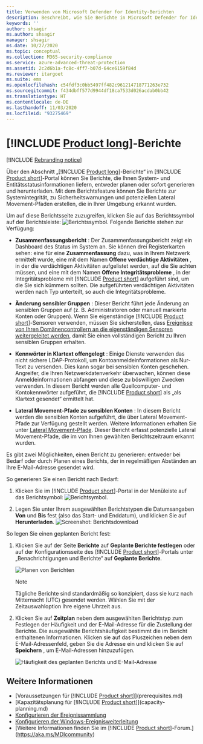```yaml
---
title: Verwenden von Microsoft Defender for Identity-Berichten
description: Beschreibt, wie Sie Berichte in Microsoft Defender for Identity generieren können, um Ihr Netzwerk zu überwachen.
keywords: ''
author: shsagir
ms.author: shsagir
manager: shsagir
ms.date: 10/27/2020
ms.topic: conceptual
ms.collection: M365-security-compliance
ms.service: azure-advanced-threat-protection
ms.assetid: 2c2d6b1a-fc8c-4ff7-b07d-64ce6159f84d
ms.reviewer: itargoet
ms.suite: ems
ms.openlocfilehash: c54fdf3c0bb5497ff482c961214718771263e732
ms.sourcegitcommit: f434dbff577d9944df18ca7533d026acdab0bb42
ms.translationtype: HT
ms.contentlocale: de-DE
ms.lasthandoff: 11/03/2020
ms.locfileid: "93275469"
---
```

# <a name="product-long-reports"></a>[!INCLUDE [Product long](includes/product-long.md)]-Berichte

[!INCLUDE [Rebranding notice](includes/rebranding.md)]

Über den Abschnitt „[!INCLUDE [Product long](includes/product-long.md)]-Berichte“ im [!INCLUDE [Product short](includes/product-short.md)]-Portal können Sie Berichte, die Ihnen System- und Entitätsstatusinformationen liefern, entweder planen oder sofort generieren und herunterladen. Mit dem Berichtsfeature können Sie Berichte zur Systemintegrität, zu Sicherheitswarnungen und potenziellen Lateral Movement-Pfaden erstellen, die in Ihrer Umgebung erkannt wurden.

Um auf diese Berichtsseite zuzugreifen, klicken Sie auf das Berichtssymbol auf der Berichtsleiste: ![Berichtssymbol](media/report-icon.png).
Folgende Berichte stehen zur Verfügung:

- **Zusammenfassungsbericht** : Der Zusammenfassungsbericht zeigt ein Dashboard des Status im System an. Sie können drei Registerkarten sehen: eine für eine **Zusammenfassung** dazu, was in Ihrem Netzwerk ermittelt wurde, eine mit dem Namen **Offene verdächtige Aktivitäten** , in der die verdächtigen Aktivitäten aufgelistet werden, auf die Sie achten müssen, und eine mit dem Namen **Offene Integritätsprobleme** , in der Integritätsprobleme mit [!INCLUDE [Product short](includes/product-short.md)] aufgeführt sind, um die Sie sich kümmern sollten. Die aufgeführten verdächtigen Aktivitäten werden nach Typ unterteilt, so auch die Integritätsprobleme.

- **Änderung sensibler Gruppen** : Dieser Bericht führt jede Änderung an sensiblen Gruppen auf (z. B. Administratoren oder manuell markierte Konten oder Gruppen). Wenn Sie eigenständige [!INCLUDE [Product short](includes/product-short.md)]-Sensoren verwenden, müssen Sie sicherstellen, dass [Ereignisse von Ihren Domänencontrollern an die eigenständigen Sensoren weitergeleitet werden](configure-event-forwarding.md), damit Sie einen vollständigen Bericht zu Ihren sensiblen Gruppen erhalten.

- **Kennwörter in Klartext offengelegt** : Einige Dienste verwenden das nicht sichere LDAP-Protokoll, um Kontoanmeldeinformationen als Nur-Text zu versenden. Dies kann sogar bei sensiblen Konten geschehen. Angreifer, die Ihren Netzwerkdatenverkehr überwachen, können diese Anmeldeinformationen abfangen und diese zu böswilligen Zwecken verwenden. In diesem Bericht werden alle Quellcomputer- und Kontokennwörter aufgeführt, die [!INCLUDE [Product short](includes/product-short.md)] als „als Klartext gesendet“ ermittelt hat.

- **Lateral Movement-Pfade zu sensiblen Konten** : In diesem Bericht werden die sensiblen Konten aufgeführt, die über Lateral Movement-Pfade zur Verfügung gestellt werden. Weitere Informationen erhalten Sie unter [Lateral Movement-Pfade](use-case-lateral-movement-path.md). Dieser Bericht erfasst potenzielle Lateral Movement-Pfade, die im von Ihnen gewählten Berichtszeitraum erkannt wurden.

Es gibt zwei Möglichkeiten, einen Bericht zu generieren: entweder bei Bedarf oder durch Planen eines Berichts, der in regelmäßigen Abständen an Ihre E-Mail-Adresse gesendet wird.

So generieren Sie einen Bericht nach Bedarf:

1. Klicken Sie im [!INCLUDE [Product short](includes/product-short.md)]-Portal in der Menüleiste auf das Berichtsymbol: ![Berichtsymbol](media/report-icon.png).

1. Legen Sie unter Ihrem ausgewählten Berichtstypen die Datumsangaben **Von** und **Bis** fest (also das Start- und Enddatum), und klicken Sie auf **Herunterladen**.
 ![Screenshot: Berichtsdownload](media/reports.png)

So legen Sie einen geplanten Bericht fest:

1. Klicken Sie auf der Seite **Berichte** auf **Geplante Berichte festlegen** oder auf der Konfigurationsseite des [!INCLUDE [Product short](includes/product-short.md)]-Portals unter „Benachrichtigungen und Berichte“ auf **Geplante Berichte**.

    ![Planen von Berichten](media/sched-reports.png)

    > [!NOTE]
    > Tägliche Berichte sind standardmäßig so konzipiert, dass sie kurz nach Mitternacht (UTC) gesendet werden. Wählen Sie mit der Zeitauswahloption Ihre eigene Uhrzeit aus.

1. Klicken Sie auf **Zeitplan** neben dem ausgewählten Berichtstyp zum Festlegen der Häufigkeit und der E-Mail-Adresse für die Zustellung der Berichte. Die ausgewählte Berichtshäufigkeit bestimmt die im Bericht enthaltenen Informationen. Klicken sie auf das Pluszeichen neben dem E-Mail-Adressenfeld, geben Sie die Adresse ein und klicken Sie auf **Speichern** , um E-Mail-Adressen hinzuzufügen.

    ![Häufigkeit des geplanten Berichts und E-Mail-Adresse](media/sched-report1.png)

## <a name="see-also"></a>Weitere Informationen

- [Voraussetzungen für [!INCLUDE [Product short](includes/product-short.md)]](prerequisites.md)
- [Kapazitätsplanung für [!INCLUDE [Product short](includes/product-short.md)]](capacity-planning.md)
- [Konfigurieren der Ereignissammlung](configure-event-collection.md)
- [Konfigurieren der Windows-Ereignisweiterleitung](configure-event-forwarding.md)
- [Weitere Informationen finden Sie im [!INCLUDE [Product short](includes/product-short.md)]-Forum.](https://aka.ms/MDIcommunity)
